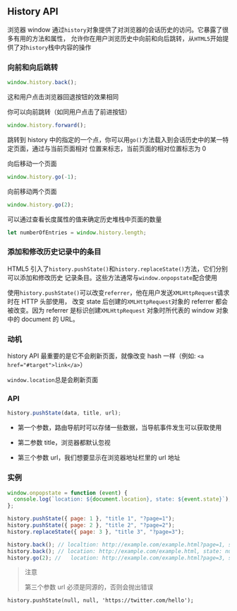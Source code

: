 ## History API

浏览器 window 通过`history`对象提供了对浏览器的会话历史的访问。它暴露了很多有用的方法和属性，
允许你在用户浏览历史中向前和向后跳转，从`HTML5`开始提供了对`history`栈中内容的操作

### 向前和向后跳转

```js
window.history.back();
```

这和用户点击浏览器回退按钮的效果相同

你可以向前跳转（如同用户点击了前进按钮）

```js
window.history.forward();
```

跳转到 history 中的指定的一个点，你可以用`go()`方法载入到会话历史中的某一特定页面，通过与当前页面相对
位置来标志，当前页面的相对位置标志为 0

向后移动一个页面

```js
window.history.go(-1);
```

向前移动两个页面

```js
window.history.go(2);
```

可以通过查看长度属性的值来确定历史堆栈中页面的数量

```js
let numberOfEntries = window.history.length;
```

### 添加和修改历史记录中的条目

HTML5 引入了`history.pushState()`和`history.replaceState()`方法，它们分别可以添加和修改历史
记录条目。这些方法通常与`window.onpopstate`配合使用

使用`history.pushState()`可以改变`referrer`，他在用户发送`XMLHttpRequest`请求时在 HTTP 头部使用，
改变 state 后创建的`XMLHttpRequest`对象的 referrer 都会被改变。因为 referrer 是标识创建`XMLHttpRequest`
对象时所代表的 window 对象中的 document 的 URL。

### 动机

history API 最重要的是它不会刷新页面，就像改变 hash 一样（例如: `<a href="#target">link</a>`）

`window.location`总是会刷新页面

### API

```js
history.pushState(data, title, url);
```

- 第一个参数，路由导航时可以存储一些数据，当导航事件发生可以获取使用

- 第二参数 title，浏览器都默认忽视

- 第三个参数 url，我们想要显示在浏览器地址栏里的 url 地址

### 实例

```js
window.onpopstate = function (event) {
  console.log(`location: ${document.location}, state: ${event.state}`);
};

history.pushState({ page: 1 }, "title 1", "?page=1");
history.pushState({ page: 2 }, "title 2", "?page=2");
history.replaceState({ page: 3 }, "title 3", "?page=3");

history.back(); // localtion: http://example.com/example.html?page=1, state: {"page":1}
history.back(); // location: http://example.com/example.html, state: null
history.go(2); //   location: http://example.com/example.html?page=3, state: {"page":3}
```

> 注意
>
> 第三个参数 url 必须是同源的，否则会抛出错误

```
history.pushState(null, null, 'https://twitter.com/hello');
```
